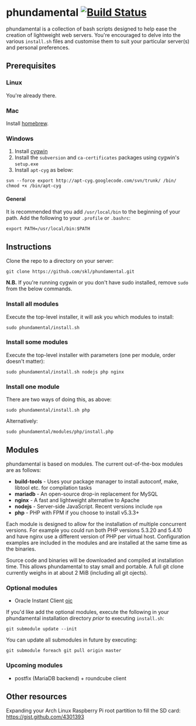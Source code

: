 # phundamental [![Build Status](https://travis-ci.org/skl/phundamental.png?branch=master)](https://travis-ci.org/skl/phundamental)

phundamental is a collection of bash scripts designed to help ease the creation of lightweight
web servers. You're encouraged to delve into the various `install.sh` files and customise them
to suit your particular server(s) and personal preferences.

## Prerequisites

### Linux

You're already there.

### Mac

Install [homebrew](http://mxcl.github.com/homebrew/).

### Windows

1. Install [cygwin](http://www.cygwin.com/)
1. Install the `subversion` and `ca-certificates` packages using cygwin's `setup.exe`
1. Install `apt-cyg` as below:

```
svn --force export http://apt-cyg.googlecode.com/svn/trunk/ /bin/
chmod +x /bin/apt-cyg
```

#### General

It is recommended that you add `/usr/local/bin` to the beginning of your path. Add the following
to your `.profile` or `.bashrc`:

    export PATH=/usr/local/bin:$PATH

## Instructions

Clone the repo to a directory on your server:

    git clone https://github.com/skl/phundamental.git

**N.B.** If you're running cygwin or you don't have sudo installed, remove `sudo` from the below commands.

### Install all modules

Execute the top-level installer, it will ask you which modules to install:

    sudo phundamental/install.sh

### Install some modules

Execute the top-level installer with parameters (one per module, order doesn't matter):

    sudo phundamental/install.sh nodejs php nginx

### Install one module

There are two ways of doing this, as above:

    sudo phundamental/install.sh php

Alternatively:

    sudo phundamental/modules/php/install.php

## Modules

phundamental is based on modules. The current out-of-the-box modules are as follows:

* **build-tools** - Uses your package manager to install autoconf, make, libtool etc. for compilation tasks
* **mariadb** - An open-source drop-in replacement for MySQL
* **nginx** - A fast and lightweight alternative to Apache
* **nodejs** - Server-side JavaScript. Recent versions include `npm`
* **php** - PHP with FPM if you choose to install v5.3.3+

Each module is designed to allow for the installation of multiple concurrent versions. For example you could
run both PHP versions 5.3.20 and 5.4.10 and have nginx use a different version of PHP per virtual host.
Configuration examples are included in the modules and are installed at the same time as the binaries.

Source code and binaries will be downloaded and compiled at installation time. This allows phundamental to
stay small and portable. A full git clone currently weighs in at about 2 MiB (including all git ojects).

### Optional modules

* Oracle Instant Client [oic](https://github.com/skl/phundamental-oic)

If you'd like add the optional modules, execute the following in your phundamental
installation directory *prior* to executing `install.sh`:

    git submodule update --init

You can update all submodules in future by executing:

    git submodule foreach git pull origin master

### Upcoming modules

* postfix (MariaDB backend) + roundcube client

## Other resources

Expanding your Arch Linux Raspberry Pi root partition to fill the SD card: https://gist.github.com/4301393
